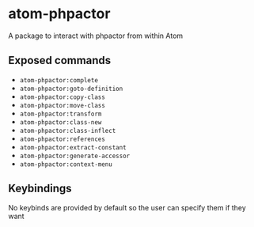 # atom-phpactor

A package to interact with phpactor from within Atom

## Exposed commands

- `atom-phpactor:complete`
- `atom-phpactor:goto-definition`
- `atom-phpactor:copy-class`
- `atom-phpactor:move-class`
- `atom-phpactor:transform`
- `atom-phpactor:class-new`
- `atom-phpactor:class-inflect`
- `atom-phpactor:references`
- `atom-phpactor:extract-constant`
- `atom-phpactor:generate-accessor`
- `atom-phpactor:context-menu`


## Keybindings

No keybinds are provided by default so the user can specify them if they want
